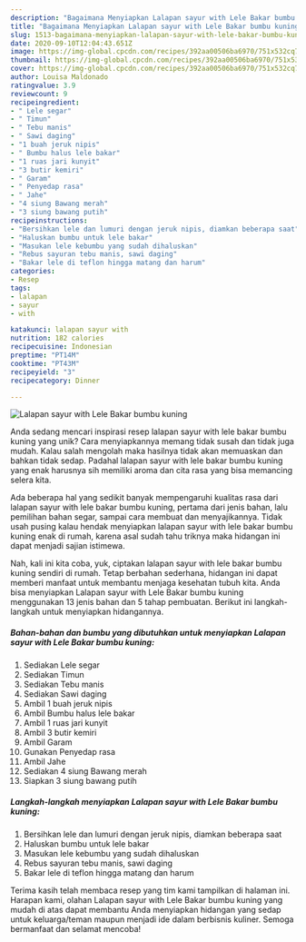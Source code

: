 ```yaml
---
description: "Bagaimana Menyiapkan Lalapan sayur with Lele Bakar bumbu kuning yang Bisa Manjain Lidah"
title: "Bagaimana Menyiapkan Lalapan sayur with Lele Bakar bumbu kuning yang Bisa Manjain Lidah"
slug: 1513-bagaimana-menyiapkan-lalapan-sayur-with-lele-bakar-bumbu-kuning-yang-bisa-manjain-lidah
date: 2020-09-10T12:04:43.651Z
image: https://img-global.cpcdn.com/recipes/392aa00506ba6970/751x532cq70/lalapan-sayur-with-lele-bakar-bumbu-kuning-foto-resep-utama.jpg
thumbnail: https://img-global.cpcdn.com/recipes/392aa00506ba6970/751x532cq70/lalapan-sayur-with-lele-bakar-bumbu-kuning-foto-resep-utama.jpg
cover: https://img-global.cpcdn.com/recipes/392aa00506ba6970/751x532cq70/lalapan-sayur-with-lele-bakar-bumbu-kuning-foto-resep-utama.jpg
author: Louisa Maldonado
ratingvalue: 3.9
reviewcount: 9
recipeingredient:
- " Lele segar"
- " Timun"
- " Tebu manis"
- " Sawi daging"
- "1 buah jeruk nipis"
- " Bumbu halus lele bakar"
- "1 ruas jari kunyit"
- "3 butir kemiri"
- " Garam"
- " Penyedap rasa"
- " Jahe"
- "4 siung Bawang merah"
- "3 siung bawang putih"
recipeinstructions:
- "Bersihkan lele dan lumuri dengan jeruk nipis, diamkan beberapa saat"
- "Haluskan bumbu untuk lele bakar"
- "Masukan lele kebumbu yang sudah dihaluskan"
- "Rebus sayuran tebu manis, sawi daging"
- "Bakar lele di teflon hingga matang dan harum"
categories:
- Resep
tags:
- lalapan
- sayur
- with

katakunci: lalapan sayur with 
nutrition: 182 calories
recipecuisine: Indonesian
preptime: "PT14M"
cooktime: "PT43M"
recipeyield: "3"
recipecategory: Dinner

---
```



![Lalapan sayur with Lele Bakar bumbu kuning](https://img-global.cpcdn.com/recipes/392aa00506ba6970/751x532cq70/lalapan-sayur-with-lele-bakar-bumbu-kuning-foto-resep-utama.jpg)

Anda sedang mencari inspirasi resep lalapan sayur with lele bakar bumbu kuning yang unik? Cara menyiapkannya memang tidak susah dan tidak juga mudah. Kalau salah mengolah maka hasilnya tidak akan memuaskan dan bahkan tidak sedap. Padahal lalapan sayur with lele bakar bumbu kuning yang enak harusnya sih memiliki aroma dan cita rasa yang bisa memancing selera kita.

Ada beberapa hal yang sedikit banyak mempengaruhi kualitas rasa dari lalapan sayur with lele bakar bumbu kuning, pertama dari jenis bahan, lalu pemilihan bahan segar, sampai cara membuat dan menyajikannya. Tidak usah pusing kalau hendak menyiapkan lalapan sayur with lele bakar bumbu kuning enak di rumah, karena asal sudah tahu triknya maka hidangan ini dapat menjadi sajian istimewa.




Nah, kali ini kita coba, yuk, ciptakan lalapan sayur with lele bakar bumbu kuning sendiri di rumah. Tetap berbahan sederhana, hidangan ini dapat memberi manfaat untuk membantu menjaga kesehatan tubuh kita. Anda bisa menyiapkan Lalapan sayur with Lele Bakar bumbu kuning menggunakan 13 jenis bahan dan 5 tahap pembuatan. Berikut ini langkah-langkah untuk menyiapkan hidangannya.

<!--inarticleads1-->

##### Bahan-bahan dan bumbu yang dibutuhkan untuk menyiapkan Lalapan sayur with Lele Bakar bumbu kuning:

1. Sediakan  Lele segar
1. Sediakan  Timun
1. Sediakan  Tebu manis
1. Sediakan  Sawi daging
1. Ambil 1 buah jeruk nipis
1. Ambil  Bumbu halus lele bakar
1. Ambil 1 ruas jari kunyit
1. Ambil 3 butir kemiri
1. Ambil  Garam
1. Gunakan  Penyedap rasa
1. Ambil  Jahe
1. Sediakan 4 siung Bawang merah
1. Siapkan 3 siung bawang putih




<!--inarticleads2-->

##### Langkah-langkah menyiapkan Lalapan sayur with Lele Bakar bumbu kuning:

1. Bersihkan lele dan lumuri dengan jeruk nipis, diamkan beberapa saat
1. Haluskan bumbu untuk lele bakar
1. Masukan lele kebumbu yang sudah dihaluskan
1. Rebus sayuran tebu manis, sawi daging
1. Bakar lele di teflon hingga matang dan harum




Terima kasih telah membaca resep yang tim kami tampilkan di halaman ini. Harapan kami, olahan Lalapan sayur with Lele Bakar bumbu kuning yang mudah di atas dapat membantu Anda menyiapkan hidangan yang sedap untuk keluarga/teman maupun menjadi ide dalam berbisnis kuliner. Semoga bermanfaat dan selamat mencoba!
